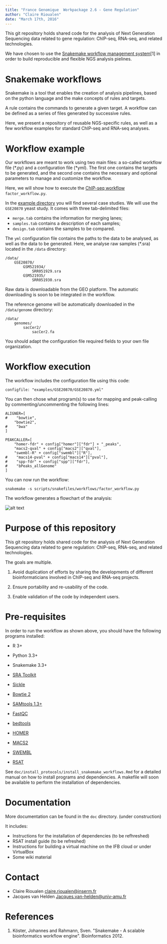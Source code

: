 ```yaml
---
title: "France Genomique  Workpackage 2.6 - Gene Regulation"
author: "Claire Rioualen"
date: "March 17th, 2016"
---
```


<!--
Table of Contents
=================

  * [Purpose of this repository](#purpose-of-this-repository)
  * [Workflow examples](#workflow-examples)
    * [Transcription factors](#transcription-factors)
      * [Execution](#execution)
      * [Dependencies](#dependencies)
    * [Histone marks](#histone-marks)
      * [Execution](#execution-1)
      * [Dependencies](#dependencies-1)
    * [RNA-seq (TODO)](#rna-seq-todo)
  * [Data organisation](#data-organisation)
  * [Documentation](#documentation)
  * [Contact](#contact)
-->


This git repository holds shared code for the analysis of Next
Generation Sequencing data related to gene regulation: ChIP-seq,
RNA-seq, and related technologies. 

We have chosen to use the [Snakemake workflow management system](https://bitbucket.org/snakemake/snakemake/wiki/Home)[1] 
in order to build reproducible and flexible NGS analysis pielines.

# Snakemake workflows

Snakemake is a tool that enables the creation of analysis pipelines, based on the python language and the make concepts of rules and targets. 

A rule contains the commands to generate a given target. 
A workflow can be defined as a series of files generated by successive rules. 

Here, we present a repository of reusable NGS-specific rules, as well as a few workflow examples for standard ChIP-seq and RNA-seq analyses. 

# Workflow example

Our workflows are meant to work using two main files: a so-called workflow file (\*.py) and a configuration file (\*yml).
The first one contains the targets to be generated, and the second one contains the necessary and optional parameters 
to manage and customize the workflow. 

Here, we will show how to execute the [ChIP-seq workflow](https://github.com/rioualen/gene-regulation/blob/master/scripts/snakefiles/workflows/factor_workflow.py) `factor_workflow.py`.

In the [example directory](https://github.com/rioualen/gene-regulation/blob/master/examples) you will find several case studies. We will use the `GSE20870` yeast study. It comes with three tab-delimited files: 

* `merge.tab` contains the information for merging lanes;
* `samples.tab` contains a description of each samples;
* `design.tab` contains the samples to be compared. 

The `yml` configuration file contains the paths to the data to be analysed, as well as the data to be generated. 
Here, we analyse raw samples (\*.sra) located in the `/data` directory: 

```
/data/
    GSE20870/
        GSM521934/
            SRR051929.sra
        GSM521935/
            SRR051930.sra
```
Raw data is downloadable from the GEO platform. The automatic downloading is soon to be integrated in the workflow. 

The reference genome will be automatically downloaded in the `/data/genome` directory:

```
/data/
    genomes/
        sacCer2/
            sacCer2.fa
```

You should adapt the configuration file required fields to your own file organization. 

# Workflow execution

The workflow includes the configuration file using this code:
```
configfile: "examples/GSE20870/GSE20870.yml"
```
You can then chose what program(s) to use for mapping and peak-calling by commenting/uncommenting the following lines:

```
ALIGNER=[
#    "bowtie",
    "bowtie2",
#    "bwa"
]
```
```
PEAKCALLER=[
    "homer-fdr" + config["homer"]["fdr"] + "_peaks", 
    "macs2-qval" + config["macs2"]["qval"], 
    "swembl-R" + config["swembl"]["R"],
#    "macs14-pval" + config["macs14"]["pval"],
#    "spp-fdr" + config["spp"]["fdr"],
#    "bPeaks_allGenome"
]
```

You can now run the workflow:
```
snakemake -s scripts/snakefiles/workflows/factor_workflow.py
```

The workflow generates a flowchart of the analysis:

![alt text][factor]


# Purpose of this repository

This git repository holds shared code for the analysis of Next
Generation Sequencing data related to gene regulation: ChIP-seq,
RNA-seq, and related technologies.

The goals are multiple.

1. Avoid duplication of efforts by sharing the developments of
different bioinformaticians involved in ChIP-seq and RNA-seq projects.

2. Ensure portability and re-usability of the code.

3. Enable validation of the code by independent users.


# Pre-requisites

In order to run the workflow as shown above, you should have the following programs installed:

* R 3+
* Python 3.3+
* Snakemake 3.3+

* [SRA Toolkit](http://www.ncbi.nlm.nih.gov/Traces/sra/sra.cgi?view=software)
* [Sickle](https://github.com/najoshi/sickle)
* [Bowtie 2](http://bowtie-bio.sourceforge.net/)
* [SAMtools 1.3+](http://samtools.sourceforge.net/)
* [FastQC](http://www.bioinformatics.babraham.ac.uk/projects/fastqc/)
* [bedtools](http://bedtools.readthedocs.org/)
* [HOMER](http://homer.salk.edu/homer/index.html)
* [MACS2](https://github.com/taoliu/MACS/)
* [SWEMBL](http://www.ebi.ac.uk/~swilder/SWEMBL/)
* [RSAT](http://rsat.eu/)



See `doc/install_protocols/install_snakemake_workflows.Rmd` for a detailed manual on how to install programs and dependencies.
A makefile will soon be available to perform the installation of dependencies.

# Documentation

More documentation can be found in the `doc` directory. (under construction)

It includes: 

* Instructions for the installation of dependencies (to be refhreshed)
* RSAT install guide (to be refreshed)
* Instructions for building a virtual machine on the IFB cloud or under VirtualBox
* Some wiki material



# Contact

- Claire Rioualen <claire.rioualen@inserm.fr>
- Jacques van Helden <Jacques.van-helden@univ-amu.fr>

# References 

1. Köster, Johannes and Rahmann, Sven. "Snakemake - A scalable bioinformatics workflow engine". Bioinformatics 2012.

[factor]: https://github.com/rioualen/gene-regulation/blob/master/examples/chip-seq_factor.png
